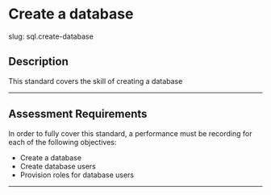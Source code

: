 # Create a database

slug: sql.create-database

## Description
This standard covers the skill of creating a database

---
## Assessment Requirements
In order to fully cover this standard, a performance must be recording for each of the following objectives:

- Create a database
- Create database users
- Provision roles for database users

---
